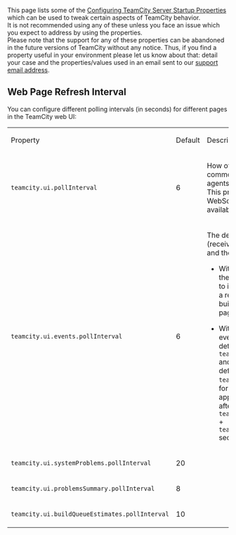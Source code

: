 [//]: # (title: TeamCity Tweaks)
[//]: # (auxiliary-id: TeamCity Tweaks)

This page lists some of the [Configuring TeamCity Server Startup Properties](configuring-teamcity-server-startup-properties.md) which can be used to tweak certain aspects of TeamCity behavior.  
It is not recommended using any of these unless you face an issue which you expect to address by using the properties.  
Please note that the support for any of these properties can be abandoned in the future versions of TeamCity without any notice. Thus, if you find a property useful in your environment please let us know about that: detail your case and the properties/values used in an email sent to our [support email address](feedback.md).

## Web Page Refresh Interval

You can configure different polling intervals (in seconds) for different pages in the TeamCity web UI:

<table>
<tr>

<td>

Property

</td>

<td>

Default

</td>

<td>

Description 

</td>
</tr>
<tr>

<td>

`teamcity.ui.pollInterval`

</td>

<td>
 
6

[//]: # (Internal note. Do not delete. "TeamCity Tweaksd323e59.txt")

</td>

<td>

How often the server is queried for common events (like build statuses, agents counter and so on).   
This property works only if the WebSocket connection is not available and polling is used instead.

</td>
</tr>
<tr>

<td>

`teamcity.ui.events.pollInterval`

</td>

<td>
 
6

[//]: # (Internal note. Do not delete. "TeamCity Tweaksd323e83.txt")

</td>

<td>

The delay between an event (received via polling or WebSockets) and the ajax request to update the UI.
	
* With WebSocket, a client receives the event immediately, but reacts to it after the specified interval; as a result, for example, a started build appears on the Overview page with a delay.
	
* With polling, a client receives the event during the polling request determined by `teamcity.ui.events.pollInterval` and reacts to it after the delay defined by `teamcity.ui.events.pollInterval`: for example, a started build appears on the Overview page after `teamcity.ui.events.pollInterval` \+ `teamcity.ui.events.pollInterval` seconds.

</td>
</tr>
<tr>

<td>

`teamcity.ui.systemProblems.pollInterval`

</td>

<td>
 
20

[//]: # (Internal note. Do not delete. "TeamCity Tweaksd323e125.txt")    

</td>

<td>

</td>
</tr>
<tr>

<td>

`teamcity.ui.problemsSummary.pollInterval`

</td>

<td>
 
8

[//]: # (Internal note. Do not delete. "TeamCity Tweaksd323e146.txt")

</td>


<td>
 
</td>
</tr>
<tr>

<td>

`teamcity.ui.buildQueueEstimates.pollInterval`

</td>

<td>
 
10

[//]: # (Internal note. Do not delete. "TeamCity Tweaksd323e168.txt")

</td>

<td>

</td>
</tr>
</table>

[//]: # (Internal note. Do not delete. "TeamCity Tweaksd323e181.txt")    
